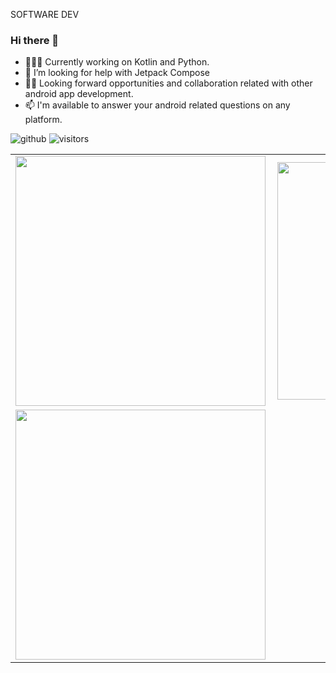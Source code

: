 SOFTWARE DEV

### Hi there 👋

- 👨🏾‍💻 Currently working on  Kotlin and Python.
- 🤔 I’m looking for help with Jetpack Compose
- ✌🏾 Looking forward opportunities and collaboration related with other android app development.
- 📫 I'm available to answer your android related questions on any platform.

![github](https://img.shields.io/github/followers/godwins3?style=plastic)
![visitors](https://visitor-badge.glitch.me/badge?page_id=page.id)

<center>
  <table>
  <tr>
      <td><img width="400px" align="left" src="https://github-readme-stats.vercel.app/api?username=godwins3&count_private=true&show_icons=true&theme=dark&layout=compact" /></td>
      <td><img width="380px" align="left" src="https://github-readme-stats.vercel.app/api/top-langs/?username=godwins3&hide=html&layout=compact&theme=dark" /></td>
  </tr>   
  <tr>
    <td>
       <img width="400px" align="left" src="https://github-readme-streak-stats.herokuapp.com/?user=godwins3&theme=vision-friendly-dark"  />
     </td>  
   </tr>
    </tr>
</table>
</center>




